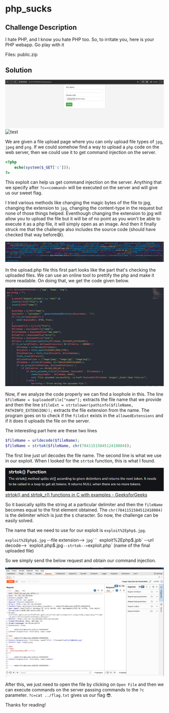 # php_sucks

## Challenge Description
I hate PHP, and I know you hate PHP too. So, to irritate you, here is your PHP webapp. Go play with it

Files: public.zip

## Solution

![image1.png](images/image1.png)
![test](https://vpnoverview.com/wp-content/uploads/what-is-a-hacker-what-is-hacking-featured-800x400.png)

We are given a file upload page where you can only upload file types of `jpg`, `jpeg` and `png`. If we could somehow find a way to upload a `php` code on the web server, then we could use it to get command injection on the server.

```php
<?php
	echo(system($_GET['c']));
?>
```

This exploit can help us get command injection on the server. Anything that we specify after `?c=<command>` will be executed on the server and will give us our sweet flag.

I tried various methods like changing the magic bytes of the file to jpg, changing the extension to `jpg`, changing the content-type in the request but none of those things helped. Eventhough changing the extension to jpg will allow you to upload the file but it will be of no point as you won't be able to execute it as a php file, it will simply open as an image. And then it finally struck me that the challenge also includes the source code (should have checked that way before😅).

![upload.php](images/upload1.png)

In the upload.php file this first part looks like the part that's checking the uploaded files. We can use an online tool to prettify the php and make it more readable. On doing that, we get the code given below.

![upload.php](images/upload2.png)

Now, if we analyze the code properly we can find a loophole in this. The line `$fileName = $uploadedFile["name"];` extracts the file name that we provide and then the line `$fileExt = strtolower(pathinfo($fileName, PATHINFO_EXTENSION));` extracts the file extension from the name. The program goes on to check if the `fileExt` exists in the `allowedExtensions` and if it does it uploads the file on the server. 

The interesting part here are these two lines
```php
$fileName = urldecode($fileName);
$fileName = strtok($fileName, chr(7841151584512418084));
``` 
The first line just url decodes the file name. The second line is what we use in our exploit.
When I looked for the `strtok` function, this is what I found.

![strtok](images/strtok.png)
[strtok() and strtok_r() functions in C with examples - GeeksforGeeks](https://www.geeksforgeeks.org/strtok-strtok_r-functions-c-examples/)

So it basically splits the string at a particular delimiter and then the `fileName` becomes equal to the first element obtained. The `chr(7841151584512418084)` is the delimiter which is just the `$` character. So now, the challenge can be easily solved.

The name that we need to use for our exploit is `exploit%2Ephp$.jpg`.

`exploit%2Ephp$.jpg` --file extension--> `jpg``
`exploit%2Ephp$.jpb` --url decode--> `exploit.php$.jpg` --strtok--> `exploit.php` (name of the final uploaded file)

So we simply send the below request and obtain our command injection.

![exploit_request](images/exploit_request.png)

After this, we just need to open the file by clicking on `Open File` and then we can execute commands on the server passing commands to the `?c` parameter. `?c=cat ../flag.txt` gives us our flag 😎.

Thanks for reading!

